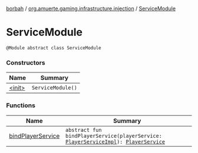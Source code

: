 [borbah](../../index.md) / [org.amuerte.gaming.infrastructure.injection](../index.md) / [ServiceModule](./index.md)

# ServiceModule

`@Module abstract class ServiceModule`

### Constructors

| Name | Summary |
|---|---|
| [&lt;init&gt;](-init-.md) | `ServiceModule()` |

### Functions

| Name | Summary |
|---|---|
| [bindPlayerService](bind-player-service.md) | `abstract fun bindPlayerService(playerService: `[`PlayerServiceImpl`](../../org.amuerte.gaming.application.service/-player-service-impl/index.md)`): `[`PlayerService`](../../org.amuerte.gaming.application.service/-player-service/index.md) |
